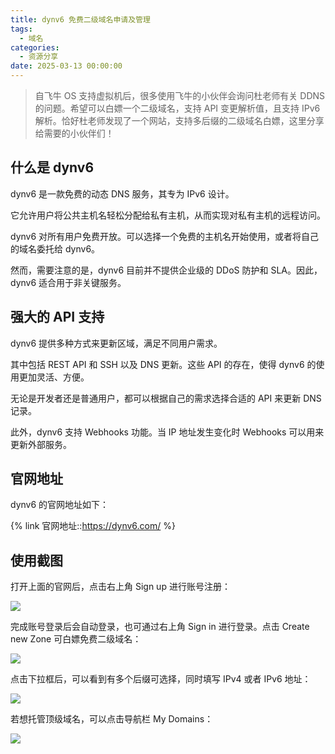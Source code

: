 ```yaml
---
title: dynv6 免费二级域名申请及管理
tags:
  - 域名
categories:
  - 资源分享
date: 2025-03-13 00:00:00
---
```


> 自飞牛 OS 支持虚拟机后，很多使用飞牛的小伙伴会询问杜老师有关 DDNS 的问题。希望可以白嫖一个二级域名，支持 API 变更解析值，且支持 IPv6 解析。恰好杜老师发现了一个网站，支持多后缀的二级域名白嫖，这里分享给需要的小伙伴们！

<!-- more -->

## 什么是 dynv6

dynv6 是一款免费的动态 DNS 服务，其专为 IPv6 设计。

它允许用户将公共主机名轻松分配给私有主机，从而实现对私有主机的远程访问。

dynv6 对所有用户免费开放。可以选择一个免费的主机名开始使用，或者将自己的域名委托给 dynv6。

然而，需要注意的是，dynv6 目前并不提供企业级的 DDoS 防护和 SLA。因此，dynv6 适合用于非关键服务。

## 强大的 API 支持

dynv6 提供多种方式来更新区域，满足不同用户需求。

其中包括 REST API 和 SSH 以及 DNS 更新。这些 API 的存在，使得 dynv6 的使用更加灵活、方便。

无论是开发者还是普通用户，都可以根据自己的需求选择合适的 API 来更新 DNS 记录。

此外，dynv6 支持 Webhooks 功能。当 IP 地址发生变化时 Webhooks 可以用来更新外部服务。

## 官网地址

dynv6 的官网地址如下：

{% link 官网地址::https://dynv6.com/ %}

## 使用截图

打开上面的官网后，点击右上角 Sign up 进行账号注册：

![](https://cdn.dusays.com/2025/03/808-1.jpg)

完成账号登录后会自动登录，也可通过右上角 Sign in 进行登录。点击 Create new Zone 可白嫖免费二级域名：

![](https://cdn.dusays.com/2025/03/808-2.jpg)

点击下拉框后，可以看到有多个后缀可选择，同时填写 IPv4 或者 IPv6 地址：

![](https://cdn.dusays.com/2025/03/808-3.jpg)

若想托管顶级域名，可以点击导航栏 My Domains：

![](https://cdn.dusays.com/2025/03/808-4.jpg)